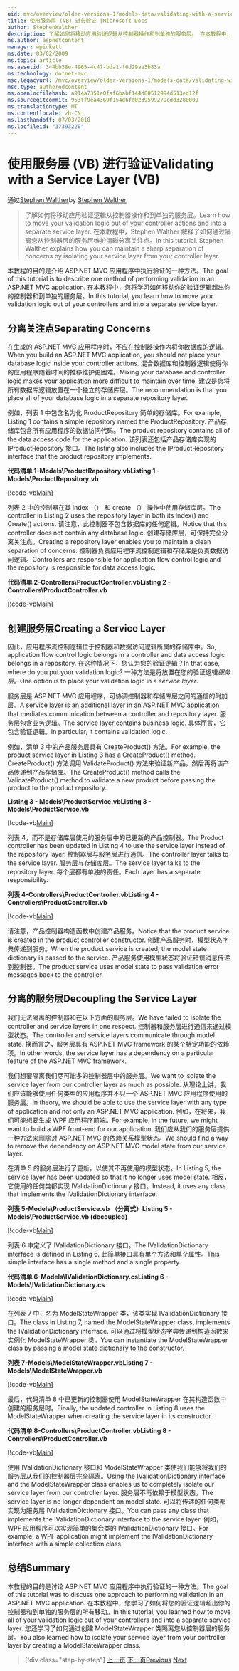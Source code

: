 ```yaml
---
uid: mvc/overview/older-versions-1/models-data/validating-with-a-service-layer-vb
title: 使用服务层 (VB) 进行验证 |Microsoft Docs
author: StephenWalther
description: 了解如何将移动应用验证逻辑从控制器操作和到单独的服务层。 在本教程中，Stephen Walther 解释了如何在...
ms.author: aspnetcontent
manager: wpickett
ms.date: 03/02/2009
ms.topic: article
ms.assetid: 344bb38e-4965-4c47-bda1-f6d29ae5b83a
ms.technology: dotnet-mvc
msc.legacyurl: /mvc/overview/older-versions-1/models-data/validating-with-a-service-layer-vb
msc.type: authoredcontent
ms.openlocfilehash: a914a7351e0faf6babf144d80512994d513ed12f
ms.sourcegitcommit: 953ff9ea4369f154d6fd0239599279ddd3280009
ms.translationtype: MT
ms.contentlocale: zh-CN
ms.lasthandoff: 07/03/2018
ms.locfileid: "37393220"
---
```

<a name="validating-with-a-service-layer-vb"></a><span data-ttu-id="bb859-104">使用服务层 (VB) 进行验证</span><span class="sxs-lookup"><span data-stu-id="bb859-104">Validating with a Service Layer (VB)</span></span>
====================
<span data-ttu-id="bb859-105">通过[Stephen Walther](https://github.com/StephenWalther)</span><span class="sxs-lookup"><span data-stu-id="bb859-105">by [Stephen Walther](https://github.com/StephenWalther)</span></span>

> <span data-ttu-id="bb859-106">了解如何将移动应用验证逻辑从控制器操作和到单独的服务层。</span><span class="sxs-lookup"><span data-stu-id="bb859-106">Learn how to move your validation logic out of your controller actions and into a separate service layer.</span></span> <span data-ttu-id="bb859-107">在本教程中，Stephen Walther 解释了如何通过隔离您从控制器层的服务层维护清晰分离关注点。</span><span class="sxs-lookup"><span data-stu-id="bb859-107">In this tutorial, Stephen Walther explains how you can maintain a sharp separation of concerns by isolating your service layer from your controller layer.</span></span>


<span data-ttu-id="bb859-108">本教程的目的是介绍 ASP.NET MVC 应用程序中执行验证的一种方法。</span><span class="sxs-lookup"><span data-stu-id="bb859-108">The goal of this tutorial is to describe one method of performing validation in an ASP.NET MVC application.</span></span> <span data-ttu-id="bb859-109">在本教程中，您将学习如何移动你的验证逻辑超出你的控制器和到单独的服务层。</span><span class="sxs-lookup"><span data-stu-id="bb859-109">In this tutorial, you learn how to move your validation logic out of your controllers and into a separate service layer.</span></span>

## <a name="separating-concerns"></a><span data-ttu-id="bb859-110">分离关注点</span><span class="sxs-lookup"><span data-stu-id="bb859-110">Separating Concerns</span></span>

<span data-ttu-id="bb859-111">在生成的 ASP.NET MVC 应用程序时，不应在控制器操作内将你数据库的逻辑。</span><span class="sxs-lookup"><span data-stu-id="bb859-111">When you build an ASP.NET MVC application, you should not place your database logic inside your controller actions.</span></span> <span data-ttu-id="bb859-112">混合数据库和控制器逻辑使得你的应用程序随着时间的推移维护更困难。</span><span class="sxs-lookup"><span data-stu-id="bb859-112">Mixing your database and controller logic makes your application more difficult to maintain over time.</span></span> <span data-ttu-id="bb859-113">建议是您将所有数据库逻辑放置在一个独立的存储库层。</span><span class="sxs-lookup"><span data-stu-id="bb859-113">The recommendation is that you place all of your database logic in a separate repository layer.</span></span>

<span data-ttu-id="bb859-114">例如，列表 1 中包含名为化 ProductRepository 简单的存储库。</span><span class="sxs-lookup"><span data-stu-id="bb859-114">For example, Listing 1 contains a simple repository named the ProductRepository.</span></span> <span data-ttu-id="bb859-115">产品存储库包含所有应用程序的数据访问代码。</span><span class="sxs-lookup"><span data-stu-id="bb859-115">The product repository contains all of the data access code for the application.</span></span> <span data-ttu-id="bb859-116">该列表还包括产品存储库实现的 IProductRepository 接口。</span><span class="sxs-lookup"><span data-stu-id="bb859-116">The listing also includes the IProductRepository interface that the product repository implements.</span></span>

<span data-ttu-id="bb859-117">**代码清单 1-Models\ProductRepository.vb**</span><span class="sxs-lookup"><span data-stu-id="bb859-117">**Listing 1 - Models\ProductRepository.vb**</span></span>

[!code-vb[Main](validating-with-a-service-layer-vb/samples/sample1.vb)]

<span data-ttu-id="bb859-118">列表 2 中的控制器在其 index （） 和 create （） 操作中使用存储库层。</span><span class="sxs-lookup"><span data-stu-id="bb859-118">The controller in Listing 2 uses the repository layer in both its Index() and Create() actions.</span></span> <span data-ttu-id="bb859-119">请注意，此控制器不包含数据库的任何逻辑。</span><span class="sxs-lookup"><span data-stu-id="bb859-119">Notice that this controller does not contain any database logic.</span></span> <span data-ttu-id="bb859-120">创建存储库层，可保持完全分离关注点。</span><span class="sxs-lookup"><span data-stu-id="bb859-120">Creating a repository layer enables you to maintain a clean separation of concerns.</span></span> <span data-ttu-id="bb859-121">控制器负责应用程序流控制逻辑和存储库是负责数据访问逻辑。</span><span class="sxs-lookup"><span data-stu-id="bb859-121">Controllers are responsible for application flow control logic and the repository is responsible for data access logic.</span></span>

<span data-ttu-id="bb859-122">**代码清单 2-Controllers\ProductController.vb**</span><span class="sxs-lookup"><span data-stu-id="bb859-122">**Listing 2 - Controllers\ProductController.vb**</span></span>

[!code-vb[Main](validating-with-a-service-layer-vb/samples/sample2.vb)]

## <a name="creating-a-service-layer"></a><span data-ttu-id="bb859-123">创建服务层</span><span class="sxs-lookup"><span data-stu-id="bb859-123">Creating a Service Layer</span></span>

<span data-ttu-id="bb859-124">因此，应用程序流控制逻辑位于控制器和数据访问逻辑所属的存储库中。</span><span class="sxs-lookup"><span data-stu-id="bb859-124">So, application flow control logic belongs in a controller and data access logic belongs in a repository.</span></span> <span data-ttu-id="bb859-125">在这种情况下，您认为您的验证逻辑？</span><span class="sxs-lookup"><span data-stu-id="bb859-125">In that case, where do you put your validation logic?</span></span> <span data-ttu-id="bb859-126">一种方法是将放置在您的验证逻辑*服务层*。</span><span class="sxs-lookup"><span data-stu-id="bb859-126">One option is to place your validation logic in a *service layer*.</span></span>

<span data-ttu-id="bb859-127">服务层是 ASP.NET MVC 应用程序，可协调控制器和存储库层之间的通信的附加层。</span><span class="sxs-lookup"><span data-stu-id="bb859-127">A service layer is an additional layer in an ASP.NET MVC application that mediates communication between a controller and repository layer.</span></span> <span data-ttu-id="bb859-128">服务层包含业务逻辑。</span><span class="sxs-lookup"><span data-stu-id="bb859-128">The service layer contains business logic.</span></span> <span data-ttu-id="bb859-129">具体而言，它包含验证逻辑。</span><span class="sxs-lookup"><span data-stu-id="bb859-129">In particular, it contains validation logic.</span></span>

<span data-ttu-id="bb859-130">例如，清单 3 中的产品服务层具有 CreateProduct() 方法。</span><span class="sxs-lookup"><span data-stu-id="bb859-130">For example, the product service layer in Listing 3 has a CreateProduct() method.</span></span> <span data-ttu-id="bb859-131">CreateProduct() 方法调用 ValidateProduct() 方法来验证新产品，然后再将该产品传递到产品存储库。</span><span class="sxs-lookup"><span data-stu-id="bb859-131">The CreateProduct() method calls the ValidateProduct() method to validate a new product before passing the product to the product repository.</span></span>

<span data-ttu-id="bb859-132">**Listing 3 - Models\ProductService.vb**</span><span class="sxs-lookup"><span data-stu-id="bb859-132">**Listing 3 - Models\ProductService.vb**</span></span>

[!code-vb[Main](validating-with-a-service-layer-vb/samples/sample3.vb)]

<span data-ttu-id="bb859-133">列表 4，而不是存储库层使用的服务层中的已更新的产品控制器。</span><span class="sxs-lookup"><span data-stu-id="bb859-133">The Product controller has been updated in Listing 4 to use the service layer instead of the repository layer.</span></span> <span data-ttu-id="bb859-134">控制器层与服务层进行通信。</span><span class="sxs-lookup"><span data-stu-id="bb859-134">The controller layer talks to the service layer.</span></span> <span data-ttu-id="bb859-135">服务层与存储库层。</span><span class="sxs-lookup"><span data-stu-id="bb859-135">The service layer talks to the repository layer.</span></span> <span data-ttu-id="bb859-136">每个层都有单独的责任。</span><span class="sxs-lookup"><span data-stu-id="bb859-136">Each layer has a separate responsibility.</span></span>

<span data-ttu-id="bb859-137">**列表 4-Controllers\ProductController.vb**</span><span class="sxs-lookup"><span data-stu-id="bb859-137">**Listing 4 - Controllers\ProductController.vb**</span></span>

[!code-vb[Main](validating-with-a-service-layer-vb/samples/sample4.vb)]

<span data-ttu-id="bb859-138">请注意，产品控制器构造函数中创建产品服务。</span><span class="sxs-lookup"><span data-stu-id="bb859-138">Notice that the product service is created in the product controller constructor.</span></span> <span data-ttu-id="bb859-139">创建产品服务时，模型状态字典传递到服务。</span><span class="sxs-lookup"><span data-stu-id="bb859-139">When the product service is created, the model state dictionary is passed to the service.</span></span> <span data-ttu-id="bb859-140">产品服务使用模型状态将验证错误消息传递到控制器。</span><span class="sxs-lookup"><span data-stu-id="bb859-140">The product service uses model state to pass validation error messages back to the controller.</span></span>

## <a name="decoupling-the-service-layer"></a><span data-ttu-id="bb859-141">分离的服务层</span><span class="sxs-lookup"><span data-stu-id="bb859-141">Decoupling the Service Layer</span></span>

<span data-ttu-id="bb859-142">我们无法隔离的控制器和在以下方面的服务层。</span><span class="sxs-lookup"><span data-stu-id="bb859-142">We have failed to isolate the controller and service layers in one respect.</span></span> <span data-ttu-id="bb859-143">控制器和服务层进行通信来通过模型状态。</span><span class="sxs-lookup"><span data-stu-id="bb859-143">The controller and service layers communicate through model state.</span></span> <span data-ttu-id="bb859-144">换而言之，服务层具有 ASP.NET MVC framework 的某个特定功能的依赖项。</span><span class="sxs-lookup"><span data-stu-id="bb859-144">In other words, the service layer has a dependency on a particular feature of the ASP.NET MVC framework.</span></span>

<span data-ttu-id="bb859-145">我们想要隔离我们尽可能多的控制器层中的服务层。</span><span class="sxs-lookup"><span data-stu-id="bb859-145">We want to isolate the service layer from our controller layer as much as possible.</span></span> <span data-ttu-id="bb859-146">从理论上讲，我们应该能够使用任何类型的应用程序并不只一个 ASP.NET MVC 应用程序使用的服务层。</span><span class="sxs-lookup"><span data-stu-id="bb859-146">In theory, we should be able to use the service layer with any type of application and not only an ASP.NET MVC application.</span></span> <span data-ttu-id="bb859-147">例如，在将来，我们可能想要生成 WPF 应用程序前端。</span><span class="sxs-lookup"><span data-stu-id="bb859-147">For example, in the future, we might want to build a WPF front-end for our application.</span></span> <span data-ttu-id="bb859-148">我们应从我们的服务层提供一种方法来删除对 ASP.NET MVC 的依赖关系模型状态。</span><span class="sxs-lookup"><span data-stu-id="bb859-148">We should find a way to remove the dependency on ASP.NET MVC model state from our service layer.</span></span>

<span data-ttu-id="bb859-149">在清单 5 的服务层进行了更新，以使其不再使用的模型状态。</span><span class="sxs-lookup"><span data-stu-id="bb859-149">In Listing 5, the service layer has been updated so that it no longer uses model state.</span></span> <span data-ttu-id="bb859-150">相反，它使用的任何类都实现 IValidationDictionary 接口。</span><span class="sxs-lookup"><span data-stu-id="bb859-150">Instead, it uses any class that implements the IValidationDictionary interface.</span></span>

<span data-ttu-id="bb859-151">**列表 5-Models\ProductService.vb （分离式）**</span><span class="sxs-lookup"><span data-stu-id="bb859-151">**Listing 5 - Models\ProductService.vb (decoupled)**</span></span>

[!code-vb[Main](validating-with-a-service-layer-vb/samples/sample5.vb)]

<span data-ttu-id="bb859-152">列表 6 中定义了 IValidationDictionary 接口。</span><span class="sxs-lookup"><span data-stu-id="bb859-152">The IValidationDictionary interface is defined in Listing 6.</span></span> <span data-ttu-id="bb859-153">此简单接口具有单个方法和单个属性。</span><span class="sxs-lookup"><span data-stu-id="bb859-153">This simple interface has a single method and a single property.</span></span>

<span data-ttu-id="bb859-154">**代码清单 6-Models\IValidationDictionary.cs**</span><span class="sxs-lookup"><span data-stu-id="bb859-154">**Listing 6 - Models\IValidationDictionary.cs**</span></span>

[!code-vb[Main](validating-with-a-service-layer-vb/samples/sample6.vb)]

<span data-ttu-id="bb859-155">在列表 7 中，名为 ModelStateWrapper 类，该类实现 IValidationDictionary 接口。</span><span class="sxs-lookup"><span data-stu-id="bb859-155">The class in Listing 7, named the ModelStateWrapper class, implements the IValidationDictionary interface.</span></span> <span data-ttu-id="bb859-156">可以通过将模型状态字典传递到构造函数来实例化 ModelStateWrapper 类。</span><span class="sxs-lookup"><span data-stu-id="bb859-156">You can instantiate the ModelStateWrapper class by passing a model state dictionary to the constructor.</span></span>

<span data-ttu-id="bb859-157">**列表 7-Models\ModelStateWrapper.vb**</span><span class="sxs-lookup"><span data-stu-id="bb859-157">**Listing 7 - Models\ModelStateWrapper.vb**</span></span>

[!code-vb[Main](validating-with-a-service-layer-vb/samples/sample7.vb)]

<span data-ttu-id="bb859-158">最后，代码清单 8 中已更新的控制器使用 ModelStateWrapper 在其构造函数中创建的服务层时。</span><span class="sxs-lookup"><span data-stu-id="bb859-158">Finally, the updated controller in Listing 8 uses the ModelStateWrapper when creating the service layer in its constructor.</span></span>

<span data-ttu-id="bb859-159">**代码清单 8-Controllers\ProductController.vb**</span><span class="sxs-lookup"><span data-stu-id="bb859-159">**Listing 8 - Controllers\ProductController.vb**</span></span>

[!code-vb[Main](validating-with-a-service-layer-vb/samples/sample8.vb)]

<span data-ttu-id="bb859-160">使用 IValidationDictionary 接口和 ModelStateWrapper 类使我们能够将我们的服务层从我们的控制器层完全隔离。</span><span class="sxs-lookup"><span data-stu-id="bb859-160">Using the IValidationDictionary interface and the ModelStateWrapper class enables us to completely isolate our service layer from our controller layer.</span></span> <span data-ttu-id="bb859-161">服务层不再依赖于模型状态。</span><span class="sxs-lookup"><span data-stu-id="bb859-161">The service layer is no longer dependent on model state.</span></span> <span data-ttu-id="bb859-162">可以将传递的任何类都实现为服务层 IValidationDictionary 接口。</span><span class="sxs-lookup"><span data-stu-id="bb859-162">You can pass any class that implements the IValidationDictionary interface to the service layer.</span></span> <span data-ttu-id="bb859-163">例如，WPF 应用程序可以实现简单的集合类的 IValidationDictionary 接口。</span><span class="sxs-lookup"><span data-stu-id="bb859-163">For example, a WPF application might implement the IValidationDictionary interface with a simple collection class.</span></span>

## <a name="summary"></a><span data-ttu-id="bb859-164">总结</span><span class="sxs-lookup"><span data-stu-id="bb859-164">Summary</span></span>

<span data-ttu-id="bb859-165">本教程的目的是讨论 ASP.NET MVC 应用程序中执行验证的一种方法。</span><span class="sxs-lookup"><span data-stu-id="bb859-165">The goal of this tutorial was to discuss one approach to performing validation in an ASP.NET MVC application.</span></span> <span data-ttu-id="bb859-166">在本教程中，您学习了如何将您的验证逻辑超出你的控制器和到单独的服务层的所有移动。</span><span class="sxs-lookup"><span data-stu-id="bb859-166">In this tutorial, you learned how to move all of your validation logic out of your controllers and into a separate service layer.</span></span> <span data-ttu-id="bb859-167">您还学习了如何通过创建 ModelStateWrapper 类隔离您从控制器层的服务层。</span><span class="sxs-lookup"><span data-stu-id="bb859-167">You also learned how to isolate your service layer from your controller layer by creating a ModelStateWrapper class.</span></span>

> [!div class="step-by-step"]
> <span data-ttu-id="bb859-168">[上一页](validating-with-the-idataerrorinfo-interface-vb.md)
> [下一页](validation-with-the-data-annotation-validators-vb.md)</span><span class="sxs-lookup"><span data-stu-id="bb859-168">[Previous](validating-with-the-idataerrorinfo-interface-vb.md)
[Next](validation-with-the-data-annotation-validators-vb.md)</span></span>

